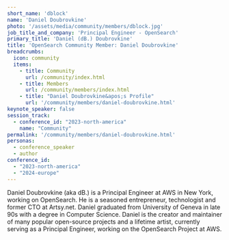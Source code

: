 ```yaml
---
short_name: 'dblock'
name: 'Daniel Doubrovkine'
photo: '/assets/media/community/members/dblock.jpg'
job_title_and_company: 'Principal Engineer - OpenSearch'
primary_title: 'Daniel (dB.) Doubrovkine'
title: 'OpenSearch Community Member: Daniel Doubrovkine'
breadcrumbs:
  icon: community
  items:
    - title: Community
      url: /community/index.html
    - title: Members
      url: /community/members/index.html
    - title: "Daniel Doubrovkine&apos;s Profile"
      url: '/community/members/daniel-doubrovkine.html'
keynote_speaker: false
session_track: 
  - conference_id: "2023-north-america"
    name: "Community"
permalink: '/community/members/daniel-doubrovkine.html'
personas:
  - conference_speaker
  - author
conference_id:
  - "2023-north-america"
  - "2024-europe"
---
```


Daniel Doubrovkine (aka dB.) is a Principal Engineer at AWS in New York, working on OpenSearch. He is a seasoned entrepreneur, technologist and former CTO at Artsy.net. Daniel graduated from University of Geneva in late 90s with a degree in Computer Science. Daniel is the creator and maintainer of many popular open-source projects and a lifetime artist, currently serving as a Principal Engineer, working on the OpenSearch Project at AWS.
